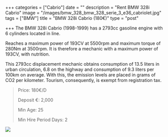 +++
categories = ["Cabrio"]
date = ""
description = "Rent BMW 328i Cabrio"
image = "/images/bmw_328_bmw_328_serie_3_e36_cabriolet.jpg"
tags = ["BMW"]
title = "BMW 328i Cabrio (180€)"
type = "post"

+++
The BMW 328i Cabrio (1998-1999) has a 2793cc gasoline engine with 6 cylinders located in line.

Reaches a maximum power of 193CV at 5500rpm and maximum torque of 280Nm at 3500rpm. It is therefore a mechanic with a maximum power of 193CV, with nutrition.

This 2793cc displacement mechanic obtains consumption of 13.5 liters in urban circulation, 6.8 on the highway and consumption of 9.3 liters per 100km on average. With this, the emission levels are placed in grams of CO2 per kilometer. Tourism, consequently, is exempt from registration tax.

> Price: 180€/D
>
> Deposit €: 2,000
>
> Min Age: 25
>
> Min Hire Period Days: 2

[![](/images/boton.png)](https://supercarmarbella.com/contact/ "Book")